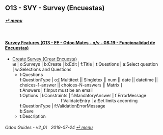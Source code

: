 ## O13 - SVY - Survey (Encuestas)
#### [_&#x23CE; menu_](/o13/ee/o13-ee-guides_menu.md)  

<br>

#### [Survey Features (O13 - EE - Odoo Mates - n/v - 08:19 - Funcionalidad de Encuestas)](https://youtube.com/embed/hFTR26TL0gA?autoplay=1&start=0&end=0&rel=0)<br>

- [Create Survey (Crear Encuesta)](https://youtube.com/embed/hFTR26TL0gA?autoplay=1&start=0&end=0&rel=0)  
  &#x229E; | o:Surveys | b:Create | b:Edit | f:Title | t:Questions | a:Select question | w:Selections and Questions
  - t:Questions  
  f:QuestionType | o:\[ Multitext || Singletex || num || date || datetime || choices-1-answer || choices-N-answers || Matrix ]  
  t:Answers | f:Input must be an email  
  t:Options | l:Constraints | f:MandatoryAnswer | f:ErrorMessage  
&nbsp;&nbsp;&nbsp;&nbsp;&nbsp;&nbsp;&nbsp;&nbsp;&nbsp;&nbsp;&nbsp;&nbsp;&nbsp;&nbsp;&nbsp;&nbsp;&nbsp;&nbsp;&nbsp;&nbsp;&nbsp;&nbsp;&nbsp;&nbsp;&nbsp;&nbsp;&nbsp;&nbsp;&nbsp;&nbsp;&nbsp;&nbsp;&nbsp;&nbsp;f:ValidateEntry | a:Set limits according f:QuestionType | f:ValidationErrorMessage  
 b:Save  
  - t:Description  

	
###### Odoo Guides - v2_01 &nbsp; 2019-07-24  [_&#x23CE; menu_](/o13/ee/o13-ee-guides_menu.md)  

